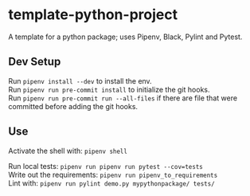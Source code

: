 # template-python-project
A template for a python package; uses Pipenv, Black, Pylint and Pytest.

## Dev Setup
Run `pipenv install --dev` to install the env.  
Run `pipenv run pre-commit install` to initialize the git hooks.  
Run `pipenv run pre-commit run --all-files` if there are file that were committed before adding the git hooks.  

## Use
Activate the shell with: `pipenv shell`  

Run local tests: `pipenv run pipenv run pytest --cov=tests`  
Write out the requirements: `pipenv run pipenv_to_requirements`  
Lint with: `pipenv run pylint demo.py mypythonpackage/ tests/`
